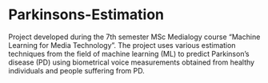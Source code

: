 # Parkinsons-Estimation
Project developed during the 7th semester MSc Medialogy course “Machine Learning for Media Technology”. The project uses various estimation techniques from the field of machine learning (ML) to predict Parkinson’s disease (PD) using biometrical voice measurements obtained from healthy individuals and people suffering from PD.
